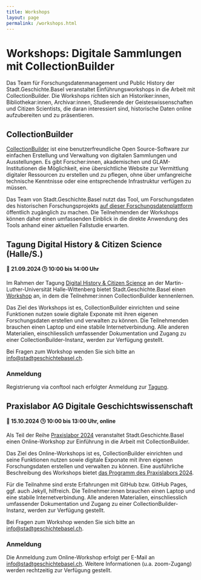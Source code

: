 ```yaml
---
title: Workshops
layout: page
permalink: /workshops.html
---
```


# Workshops: Digitale Sammlungen mit CollectionBuilder

Das Team für Forschungsdatenmanagement und Public History der Stadt.Geschichte.Basel veranstaltet Einführungsworkshops in die Arbeit mit CollectionBuilder. Die Workshops richten sich an Historiker:innen, Bibliothekar:innen, Archivar:innen, Studierende der Geisteswissenschaften und Citizen Scientists, die daran interessiert sind, historische Daten online aufzubereiten und zu präsentieren.

## CollectionBuilder

[CollectionBuilder](https://collectionbuilder.github.io/) ist eine benutzerfreundliche Open Source-Software zur einfachen Erstellung und Verwaltung von digitalen Sammlungen und Ausstellungen. Es gibt Forscher:innen, akademischen und GLAM-Institutionen die Möglichkeit, eine übersichtliche Website zur Vermittlung digitaler Ressourcen zu erstellen und zu pflegen, ohne über umfangreiche technische Kenntnisse oder eine entsprechende Infrastruktur verfügen zu müssen.

Das Team von Stadt.Geschichte.Basel nutzt das Tool, um Forschungsdaten des historischen Forschungsprojekts [auf dieser Forschungsdatenplattform](/browse.html) öffentlich zugänglich zu machen. Die Teilnehmenden der Workshops können daher einen umfassenden Einblick in die direkte Anwendung des Tools anhand einer aktuellen Fallstudie erwarten.

## Tagung Digital History & Citizen Science (Halle/S.)

**<span aria-hidden="true">📅</span> 21.09.2024 <span aria-hidden="true">🕒</span> 10:00 bis 14:00 Uhr**

Im Rahmen der Tagung [Digital History & Citizen Science](https://www.geschichte.uni-halle.de/struktur/hist-data/dh_cs/) an der Martin-Luther-Universität Halle-Wittenberg bietet Stadt.Geschichte.Basel einen [Workshop](https://www.conftool.org/digital-humanities-citizen-science-2024/index.php?page=browseSessions&form_session=74) an, in dem die Teilnehmer:innen CollectionBuilder kennenlernen.

Das Ziel des Workshops ist es, CollectionBuilder einrichten und seine Funktionen nutzen sowie digitale Exponate mit ihren eigenen Forschungsdaten erstellen und verwalten zu können. Die Teilnehmenden brauchen einen Laptop und eine stabile Internetverbindung. Alle anderen Materialien, einschliesslich umfassender Dokumentation und Zugang zu einer CollectionBuilder-Instanz, werden zur Verfügung gestellt.

Bei Fragen zum Workshop wenden Sie sich bitte an [info@stadtgeschichtebasel.ch](mailto:info@stadtgeschichtebasel.ch).

### Anmeldung

Registrierung via conftool nach erfolgter Anmeldung zur [Tagung](https://www.geschichte.uni-halle.de/struktur/hist-data/dh_cs/).

## Praxislabor AG Digitale Geschichtswissenschaft

**<span aria-hidden="true">📅</span> 15.10.2024 <span aria-hidden="true">🕒</span> 10:00 bis 13:00 Uhr, online**

Als Teil der Reihe [Praxislabor 2024](https://doi.org/10.58079/w9uv) veranstaltet Stadt.Geschichte.Basel einen Online-Workshop zur Einführung in die Arbeit mit CollectionBuilder.

Das Ziel des Online-Workshops ist es, CollectionBuilder einrichten und seine Funktionen nutzen sowie digitale Exponate mit ihren eigenen Forschungsdaten erstellen und verwalten zu können. Eine ausführliche Beschreibung des Workshops bietet [das Programm des Praxislabors 2024](https://doi.org/10.58079/11sc7).

Für die Teilnahme sind erste Erfahrungen mit GitHub bzw. GitHub Pages, ggf. auch Jekyll, hilfreich. Die Teilnehmer:innen brauchen einen Laptop und eine stabile Internetverbindung. Alle anderen Materialien, einschliesslich umfassender Dokumentation und Zugang zu einer CollectionBuilder-Instanz, werden zur Verfügung gestellt.

Bei Fragen zum Workshop wenden Sie sich bitte an [info@stadtgeschichtebasel.ch](mailto:info@stadtgeschichtebasel.ch).

### Anmeldung

Die Anmeldung zum Online-Workshop erfolgt per E-Mail an [info@stadtgeschichtebasel.ch](mailto:info@stadtgeschichtebasel.ch). Weitere Informationen (u.a. zoom-Zugang) werden rechtzeitig zur Verfügung gestellt.
